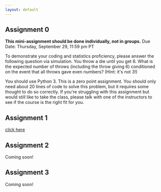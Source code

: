 ```yaml
---
layout: default
---
```


## Assignment 0
**This mini-assignment should be done individually, not in groups.**
Due Date: Thursday, September 29, 11:59 pm PT

To demonstrate your coding and statistics proficiency, please answer the following question via simulation. You throw a die until you get 6. What is the expected number of throws (including the throw giving 6) conditioned on the event that all throws gave even numbers? (Hint: it's not 3!)

You should use Python 3. This is a zero point assignment. You should only need about 20 lines of code to solve this problem, but it requires some thought to do so correctly. If you're struggling with this assignment but would still like to take the class, please talk with one of the instructors to see if the course is the right fit for you. 

## Assignment 1
[click here](assignment1)

## Assignment 2
Coming soon!

## Assignment 3
Coming soon!
